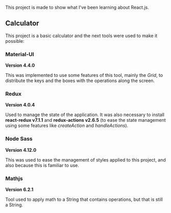This project is made to show what I've been learning about React.js.

## Calculator

This project is a basic calculator and the next tools were used to make it possible:

### Material-UI
**Version 4.4.0**

This was implemented to use some features of this tool, mainly the *Grid*, to distribute the keys and the boxes with the operations along the screen.

### Redux
**Version 4.0.4**

Used to manage the state of the application. It was also necessary to install **react-redux v7.1.1** and **redux-actions v2.6.5** (to ease the state management using some features like *createAction* and *handleActions*).

### Node Sass
**Version 4.12.0**

This was used to ease the management of styles applied to this project, and also because this is familiar to use.

### Mathjs
**Version 6.2.1**

Tool used to apply math to a String that contains operations, but that is still a String.
